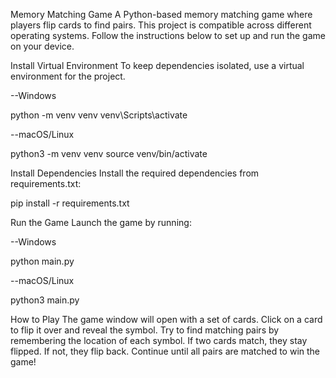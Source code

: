Memory Matching Game
A Python-based memory matching game where players flip cards to find pairs. This project is compatible across different operating systems. Follow the instructions below to set up and run the game on your device.


Install Virtual Environment 
To keep dependencies isolated, use a virtual environment for the project.

--Windows

python -m venv venv
venv\Scripts\activate

--macOS/Linux

python3 -m venv venv
source venv/bin/activate

Install Dependencies
Install the required dependencies from requirements.txt:

pip install -r requirements.txt

Run the Game
Launch the game by running:

--Windows

python main.py

--macOS/Linux

python3 main.py


How to Play
The game window will open with a set of cards.
Click on a card to flip it over and reveal the symbol.
Try to find matching pairs by remembering the location of each symbol.
If two cards match, they stay flipped. If not, they flip back.
Continue until all pairs are matched to win the game!



